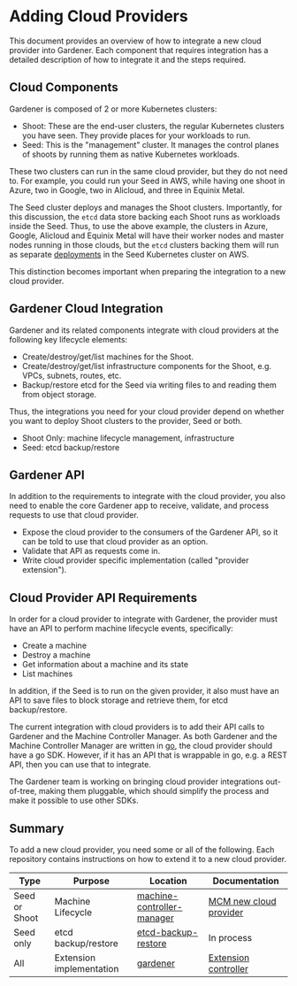 # Adding Cloud Providers

This document provides an overview of how to integrate a new cloud provider into Gardener. Each component that requires integration has a detailed description of how to integrate it and the steps required.

## Cloud Components

Gardener is composed of 2 or more Kubernetes clusters:

* Shoot: These are the end-user clusters, the regular Kubernetes clusters you have seen. They provide places for your workloads to run.
* Seed: This is the "management" cluster. It manages the control planes of shoots by running them as native Kubernetes workloads.

These two clusters can run in the same cloud provider, but they do not need to. For example, you could run your Seed in AWS, while having one shoot in Azure, two in Google, two in Alicloud, and three in Equinix Metal.

The Seed cluster deploys and manages the Shoot clusters. Importantly, for this discussion, the `etcd` data store backing each Shoot runs as workloads inside the Seed. Thus, to use the above example, the clusters in Azure, Google, Alicloud and Equinix Metal will have their worker nodes and master nodes running in those clouds, but the `etcd` clusters backing them will run as separate [deployments](https://kubernetes.io/docs/concepts/workloads/controllers/deployment/) in the Seed Kubernetes cluster on AWS.

This distinction becomes important when preparing the integration to a new cloud provider.

## Gardener Cloud Integration

Gardener and its related components integrate with cloud providers at the following key lifecycle elements:

* Create/destroy/get/list machines for the Shoot.
* Create/destroy/get/list infrastructure components for the Shoot, e.g. VPCs, subnets, routes, etc.
* Backup/restore etcd for the Seed via writing files to and reading them from object storage.

Thus, the integrations you need for your cloud provider depend on whether you want to deploy Shoot clusters to the provider, Seed or both.

* Shoot Only: machine lifecycle management, infrastructure
* Seed: etcd backup/restore

## Gardener API

In addition to the requirements to integrate with the cloud provider, you also need to enable the core Gardener app to receive, validate, and process requests to use that cloud provider.

* Expose the cloud provider to the consumers of the Gardener API, so it can be told to use that cloud provider as an option.
* Validate that API as requests come in.
* Write cloud provider specific implementation (called "provider extension").

## Cloud Provider API Requirements

In order for a cloud provider to integrate with Gardener, the provider must have an API to perform machine lifecycle events, specifically:

* Create a machine
* Destroy a machine
* Get information about a machine and its state
* List machines

In addition, if the Seed is to run on the given provider, it also must have an API to save files to block storage and retrieve them, for etcd backup/restore.

The current integration with cloud providers is to add their API calls to Gardener and the Machine Controller Manager. As both Gardener and the Machine Controller Manager are written in [go](https://golang.org), the cloud provider should have a go SDK. However, if it has an API that is wrappable in go, e.g. a REST API, then you can use that to integrate.

The Gardener team is working on bringing cloud provider integrations out-of-tree, making them pluggable, which should simplify the process and make it possible to use other SDKs.

## Summary

To add a new cloud provider, you need some or all of the following. Each repository contains instructions on how to extend it to a new cloud provider.

|Type|Purpose|Location|Documentation|
|---|---|---|---|
|Seed or Shoot|Machine Lifecycle|[machine-controller-manager](https://github.com/gardener/machine-controller-manager)| [MCM new cloud provider](https://github.com/gardener/machine-controller-manager/blob/master/docs/development/cp_support_new.md) |
|Seed only|etcd backup/restore|[etcd-backup-restore](https://github.com/gardener/etcd-backup-restore/)| In process |
|All|Extension implementation|[gardener](https://github.com/gardener/gardener)| [Extension controller](../extensions/overview.md) |
